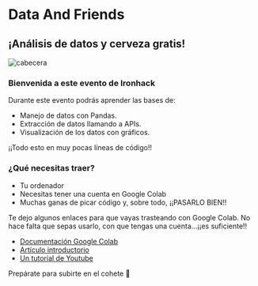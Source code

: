 # Data And Friends
## ¡Análisis de datos y cerveza gratis!


![cabecera](https://img.evbuc.com/https%3A%2F%2Fcdn.evbuc.com%2Fimages%2F188132289%2F149962790436%2F1%2Foriginal.20211118-094023?w=800&auto=format%2Ccompress&q=75&sharp=10&rect=0%2C14%2C1200%2C600&s=32bd21ff08f99a99fc182116cbfa4661)

### Bienvenida a este evento de Ironhack 
Durante este evento podrás aprender las bases de:

- Manejo de datos con Pandas.
- Extracción de datos llamando a APIs.
- Visualización de los datos con gráficos.

¡¡Todo esto en muy pocas líneas de código!!

### ¿Qué necesitas traer?

- Tu ordenador
- Necesitas tener una cuenta en Google Colab
- Muchas ganas de picar código y, sobre todo, ¡¡PASARLO BIEN!!


Te dejo algunos enlaces para que vayas trasteando con Google Colab.
No hace falta que sepas usarlo, con que tengas una cuenta...¡¡es suficiente!!

- [Documentación Google Colab](https://colab.research.google.com/notebooks/welcome.ipynb?hl=es)
- [Artículo introductorio](https://www.datahack.es/google-colab-para-data-science/)
- [Un tutorial de Youtube](https://www.youtube.com/watch?v=CcdE3xYVrb4)


Prepárate para subirte en el cohete 🚀
